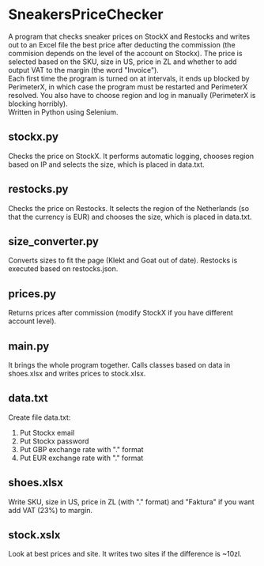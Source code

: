 # SneakersPriceChecker
A program that checks sneaker prices on StockX and Restocks and writes out to an Excel file the best price after deducting the commission (the commision depends on the level of the account on Stockx). The price is selected based on the SKU, size in US, price in ZL and whether to add output VAT to the margin (the word "Invoice").<br /> 
Each first time the program is turned on at intervals, it ends up blocked by PerimeterX, in which case the program must be restarted and PerimeterX resolved. You also have to choose region and log in manually (PerimeterX is blocking horribly).<br /> 
Written in Python using Selenium.

## stockx.py
Checks the price on StockX. It performs automatic logging, chooses region based on IP and selects the size, which is placed in data.txt.

## restocks.py
Checks the price on Restocks. It selects the region of the Netherlands (so that the currency is EUR) and chooses the size, which is placed in data.txt.

## size_converter.py
Converts sizes to fit the page (Klekt and Goat out of date). Restocks is executed based on restocks.json.

## prices.py
Returns prices after commission (modify StockX if you have different account level).

## main.py
It brings the whole program together. Calls classes based on data in shoes.xlsx and writes prices to stock.xlsx.

## data.txt
Create file data.txt:
1. Put Stockx email
2. Put Stockx password
3. Put GBP exchange rate with "." format
4. Put EUR exchange rate with "." format

## shoes.xlsx
Write SKU, size in US, price in ZL (with "." format) and "Faktura" if you want add VAT (23%) to margin.

## stock.xslx
Look at best prices and site. It writes two sites if the difference is ~10zl.
